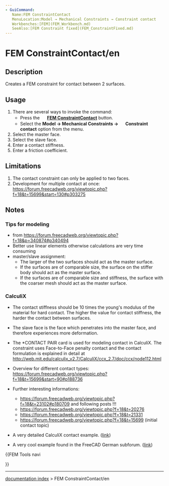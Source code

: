 ```yaml
---
- GuiCommand:
   Name:FEM ConstraintContact
   MenuLocation:Model → Mechanical Constraints → Constraint contact
   Workbenches:[FEM](FEM_Workbench.md)
   SeeAlso:[FEM Constraint fixed](FEM_ConstraintFixed.md)
---
```


# FEM ConstraintContact/en

## Description

Creates a FEM constraint for contact between 2 surfaces.

## Usage

1.  There are several ways to invoke the command:
    -   Press the **<img src="images/FEM_ConstraintContact.svg" width=16px> [FEM ConstraintContact](FEM_ConstraintContact.md)** button.
    -   Select the **Model → Mechanical Constraints → <img src="images/FEM_ConstraintContact.svg" width=16px> Constraint contact** option from the menu.
2.  Select the master face.
3.  Select the slave face.
4.  Enter a contact stiffness.
5.  Enter a friction coefficient.

## Limitations

1.  The contact constraint can only be applied to two faces.
2.  Development for multiple contact at once: <https://forum.freecadweb.org/viewtopic.php?f=18&t=15699&start=130#p303275>

## Notes

### Tips for modeling 

-   from <https://forum.freecadweb.org/viewtopic.php?f=18&p=340874#p340494>
-   Better use linear elements otherwise calculations are very time consuming
-   master/slave assignment:
    -   The larger of the two surfaces should act as the master surface.
    -   If the surfaces are of comparable size, the surface on the stiffer body should act as the master surface.
    -   If the surfaces are of comparable size and stiffness, the surface with the coarser mesh should act as the master surface.

### CalculiX

-   The contact stiffness should be 10 times the young\'s modulus of the material for hard contact. The higher the value for contact stiffness, the harder the contact between surfaces.
-   The slave face is the face which penetrates into the master face, and therefore experiences more deformation.
-   The \*CONTACT PAIR card is used for modeling contact in CalculiX. The constraint uses Face-to-Face penalty contact and the contact formulation is explained in detail at <http://web.mit.edu/calculix_v2.7/CalculiX/ccx_2.7/doc/ccx/node112.html>
-   Overview for different contact types: <https://forum.freecadweb.org/viewtopic.php?f=18&t=15699&start=90#p188736>
-   Further interesting informations:
    -   <https://forum.freecadweb.org/viewtopic.php?f=18&t=23102#p180709> and following posts !!!
    -   <https://forum.freecadweb.org/viewtopic.php?f=18&t=20276>
    -   <https://forum.freecadweb.org/viewtopic.php?f=18&t=21331>
    -   <https://forum.freecadweb.org/viewtopic.php?f=18&t=15699> (initial contact topic)

-   A very detailed CalculiX contact example. ([link](http://dip28p.web.fc2.com/calculix/netgen2calculix/index.html))

-   A very cool example found in the FreeCAD German subforum. ([link](https://forum.freecadweb.org/viewtopic.php?f=13&t=39663&start=10#p337254))





{{FEM Tools navi

}}

---
[documentation index](../README.md) > FEM ConstraintContact/en
